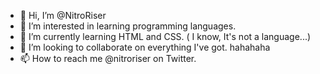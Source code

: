 - 👋 Hi, I’m @NitroRiser
- 👀 I’m interested in learning programming languages.
- 🌱 I’m currently learning HTML and CSS. ( I know, It's not a language...)
- 💞️ I’m looking to collaborate on everything I've got. hahahaha
- 📫 How to reach me @nitroriser on Twitter.

<!---
NitroRiser/NitroRiser is a ✨ special ✨ repository because its `README.md` (this file) appears on your GitHub profile.
You can click the Preview link to take a look at your changes.
--->

